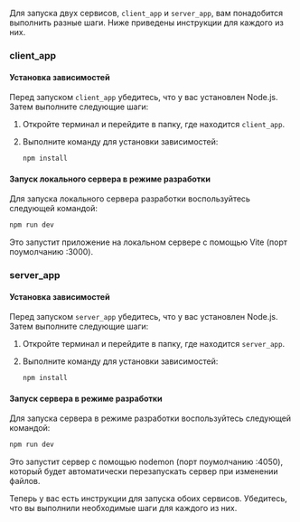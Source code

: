 Для запуска двух сервисов, `client_app` и `server_app`, вам понадобится выполнить разные шаги. Ниже приведены инструкции для каждого из них.

### client_app

#### Установка зависимостей
Перед запуском `client_app` убедитесь, что у вас установлен Node.js. Затем выполните следующие шаги:

1. Откройте терминал и перейдите в папку, где находится `client_app`.
2. Выполните команду для установки зависимостей:

   ```bash
   npm install
   ```

#### Запуск локального сервера в режиме разработки

Для запуска локального сервера разработки воспользуйтесь следующей командой:

```bash
npm run dev
```

Это запустит приложение на локальном сервере с помощью Vite (порт поумолчанию :3000).


### server_app

#### Установка зависимостей
Перед запуском `server_app` убедитесь, что у вас установлен Node.js. Затем выполните следующие шаги:

1. Откройте терминал и перейдите в папку, где находится `server_app`.
2. Выполните команду для установки зависимостей:

   ```bash
   npm install
   ```

#### Запуск сервера в режиме разработки

Для запуска сервера в режиме разработки воспользуйтесь следующей командой:

```bash
npm run dev
```

Это запустит сервер с помощью nodemon (порт поумолчанию :4050), который будет автоматически перезапускать сервер при изменении файлов.

Теперь у вас есть инструкции для запуска обоих сервисов. Убедитесь, что вы выполнили необходимые шаги для каждого из них.
